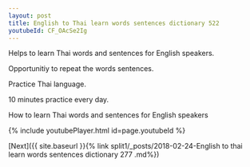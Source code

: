 ```yaml
---
layout: post
title: English to Thai learn words sentences dictionary 522 
youtubeId: CF_OAcSe2Ig
---
```

 
 
Helps to learn Thai words and sentences for English speakers.

Opportunitiy to repeat the words sentences. 

Practice Thai language. 
 
10 minutes practice every day. 
 
How to learn Thai words and sentences for English speakers 
 
{% include youtubePlayer.html id=page.youtubeId %}
 
 
[Next]({{ site.baseurl }}{% link  split1/_posts/2018-02-24-English to thai learn words sentences dictionary 277 .md%})
 
